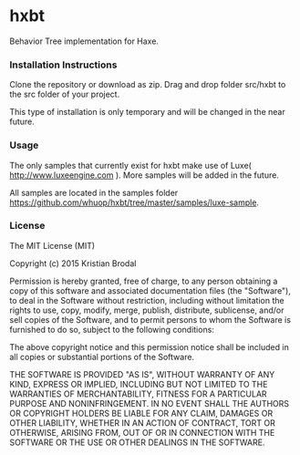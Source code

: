 # hxbt

Behavior Tree implementation for Haxe.

### Installation Instructions

Clone the repository or download as zip. Drag and drop folder src/hxbt to the src folder of your project.

This type of installation is only temporary and will be changed in the near future.

### Usage

The only samples that currently exist for hxbt make use of Luxe( http://www.luxeengine.com ).
More samples will be added in the future.

All samples are located in the samples folder https://github.com/whuop/hxbt/tree/master/samples/luxe-sample.

### License

The MIT License (MIT)

Copyright (c) 2015 Kristian Brodal

Permission is hereby granted, free of charge, to any person obtaining a copy
of this software and associated documentation files (the "Software"), to deal
in the Software without restriction, including without limitation the rights
to use, copy, modify, merge, publish, distribute, sublicense, and/or sell
copies of the Software, and to permit persons to whom the Software is
furnished to do so, subject to the following conditions:

The above copyright notice and this permission notice shall be included in all
copies or substantial portions of the Software.

THE SOFTWARE IS PROVIDED "AS IS", WITHOUT WARRANTY OF ANY KIND, EXPRESS OR
IMPLIED, INCLUDING BUT NOT LIMITED TO THE WARRANTIES OF MERCHANTABILITY,
FITNESS FOR A PARTICULAR PURPOSE AND NONINFRINGEMENT. IN NO EVENT SHALL THE
AUTHORS OR COPYRIGHT HOLDERS BE LIABLE FOR ANY CLAIM, DAMAGES OR OTHER
LIABILITY, WHETHER IN AN ACTION OF CONTRACT, TORT OR OTHERWISE, ARISING FROM,
OUT OF OR IN CONNECTION WITH THE SOFTWARE OR THE USE OR OTHER DEALINGS IN THE
SOFTWARE.
